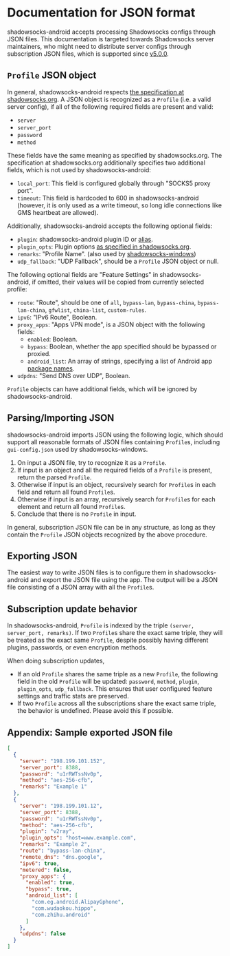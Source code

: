 # Documentation for JSON format

shadowsocks-android accepts processing Shadowsocks configs through JSON files.
This documentation is targeted towards Shadowsocks server maintainers, who might need to distribute server configs through subscription JSON files, which is supported since [v5.0.0](https://github.com/shadowsocks/shadowsocks-android/releases/tag/v5.0.0).

## `Profile` JSON object

In general, shadowsocks-android respects [the specification at shadowsocks.org](https://shadowsocks.org/en/config/quick-guide.html).
A JSON object is recognized as a `Profile` (i.e. a valid server config), if all of the following required fields are present and valid:

* `server`
* `server_port`
* `password`
* `method`

These fields have the same meaning as specified by shadowsocks.org.
The specification at shadowsocks.org additionally specifies two additional fields, which is not used by shadowsocks-android:

* `local_port`: This field is configured globally through "SOCKS5 proxy port".
* `timeout`: This field is hardcoded to 600 in shadowsocks-android (however, it is only used as a write timeout, so long idle connections like GMS heartbeat are allowed).

Additionally, shadowsocks-android accepts the following optional fields:

* `plugin`: shadowsocks-android plugin ID or [alias](https://github.com/shadowsocks/shadowsocks-android/pull/2431).
* `plugin_opts`: Plugin options [as specified in shadowsocks.org](https://shadowsocks.org/en/spec/Plugin.html).
* `remarks`: "Profile Name". (also used by [shadowsocks-windows](https://github.com/localzet/shadowsocks-windows))
* `udp_fallback`: "UDP Fallback", should be a `Profile` JSON object or null.

The following optional fields are "Feature Settings" in shadowsocks-android, if omitted, their values will be copied from currently selected profile:

* `route`: "Route", should be one of `all`, `bypass-lan`, `bypass-china`, `bypass-lan-china`, `gfwlist`, `china-list`, `custom-rules`.
* `ipv6`: "IPv6 Route", Boolean.
* `proxy_apps`: "Apps VPN mode", is a JSON object with the following fields:
  - `enabled`: Boolean.
  - `bypass`: Boolean, whether the app specified should be bypassed or proxied.
  - `android_list`: An array of strings, specifying a list of Android app [package names](https://developer.android.com/studio/build/application-id).
* `udpdns`: "Send DNS over UDP", Boolean.

`Profile` objects can have additional fields, which will be ignored by shadowsocks-android.


## Parsing/Importing JSON

shadowsocks-android imports JSON using the following logic, which should support all reasonable formats of JSON files containing `Profile`s, including `gui-config.json` used by shadowsocks-windows.

1. On input a JSON file, try to recognize it as a `Profile`.
2. If input is an object and all the required fields of a `Profile` is present, return the parsed `Profile`.
3. Otherwise if input is an object, recursively search for `Profile`s in each field and return all found `Profile`s.
4. Otherwise if input is an array, recursively search for `Profile`s for each element and return all found `Profile`s.
5. Conclude that there is no `Profile` in input.

In general, subscription JSON file can be in any structure, as long as they contain the `Profile` JSON objects recognized by the above procedure.


## Exporting JSON

The easiest way to write JSON files is to configure them in shadowsocks-android and export the JSON file using the app.
The output will be a JSON file consisting of a JSON array with all the `Profile`s.


## Subscription update behavior

In shadowsocks-android, `Profile` is indexed by the triple `(server, server_port, remarks)`.
If two `Profile`s share the exact same triple, they will be treated as the exact same `Profile`, despite possibly having different plugins, passwords, or even encryption methods.

When doing subscription updates,

* If an old `Profile` shares the same triple as a new `Profile`, the following field in the old `Profile` will be updated: `password`, `method`, `plugin`, `plugin_opts`, `udp_fallback`.
  This ensures that user configured feature settings and traffic stats are preserved.
* If two `Profile` across all the subscriptions share the exact same triple, the behavior is undefined.
  Please avoid this if possible.


## Appendix: Sample exported JSON file

```json
[
  {
    "server": "198.199.101.152",
    "server_port": 8388,
    "password": "u1rRWTssNv0p",
    "method": "aes-256-cfb",
    "remarks": "Example 1"
  },
  {
    "server": "198.199.101.12",
    "server_port": 8388,
    "password": "u1rRWTssNv0p",
    "method": "aes-256-cfb",
    "plugin": "v2ray",
    "plugin_opts": "host=www.example.com",
    "remarks": "Example 2",
    "route": "bypass-lan-china",
    "remote_dns": "dns.google",
    "ipv6": true,
    "metered": false,
    "proxy_apps": {
      "enabled": true,
      "bypass": true,
      "android_list": [
        "com.eg.android.AlipayGphone",
        "com.wudaokou.hippo",
        "com.zhihu.android"
      ]
    },
    "udpdns": false
  }
]
```
